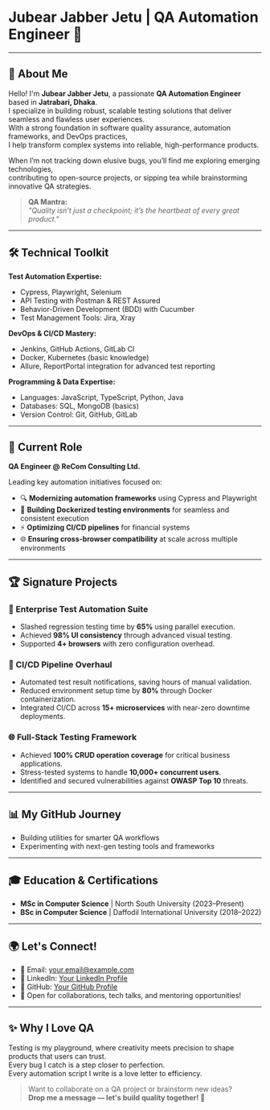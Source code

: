 # Jubear Jabber Jetu | QA Automation Engineer 🚀

---

## 👋 About Me

Hello! I'm **Jubear Jabber Jetu**, a passionate **QA Automation Engineer** based in **Jatrabari, Dhaka**.  
I specialize in building robust, scalable testing solutions that deliver seamless and flawless user experiences.  
With a strong foundation in software quality assurance, automation frameworks, and DevOps practices,  
I help transform complex systems into reliable, high-performance products.

When I’m not tracking down elusive bugs, you’ll find me exploring emerging technologies,  
contributing to open-source projects, or sipping tea while brainstorming innovative QA strategies.

> **QA Mantra:**  
> *"Quality isn’t just a checkpoint; it’s the heartbeat of every great product."*

---

## 🛠️ Technical Toolkit

**Test Automation Expertise:**  
- Cypress, Playwright, Selenium  
- API Testing with Postman & REST Assured  
- Behavior-Driven Development (BDD) with Cucumber  
- Test Management Tools: Jira, Xray

**DevOps & CI/CD Mastery:**  
- Jenkins, GitHub Actions, GitLab CI  
- Docker, Kubernetes (basic knowledge)  
- Allure, ReportPortal integration for advanced test reporting

**Programming & Data Expertise:**  
- Languages: JavaScript, TypeScript, Python, Java  
- Databases: SQL, MongoDB (basics)  
- Version Control: Git, GitHub, GitLab

---

## 💼 Current Role

**QA Engineer @ ReCom Consulting Ltd.**

Leading key automation initiatives focused on:
- 🔍 **Modernizing automation frameworks** using Cypress and Playwright
- 🐳 **Building Dockerized testing environments** for seamless and consistent execution
- ⚡ **Optimizing CI/CD pipelines** for financial systems
- 🌐 **Ensuring cross-browser compatibility** at scale across multiple environments

---

## 🏆 Signature Projects

### 🧩 Enterprise Test Automation Suite
- Slashed regression testing time by **65%** using parallel execution.
- Achieved **98% UI consistency** through advanced visual testing.
- Supported **4+ browsers** with zero configuration overhead.

### 🚀 CI/CD Pipeline Overhaul
- Automated test result notifications, saving hours of manual validation.
- Reduced environment setup time by **80%** through Docker containerization.
- Integrated CI/CD across **15+ microservices** with near-zero downtime deployments.

### 🌐 Full-Stack Testing Framework
- Achieved **100% CRUD operation coverage** for critical business applications.
- Stress-tested systems to handle **10,000+ concurrent users**.
- Identified and secured vulnerabilities against **OWASP Top 10** threats.

---

## 📊 My GitHub Journey

- Building utilities for smarter QA workflows
- Experimenting with next-gen testing tools and frameworks

---

## 🎓 Education & Certifications

- **MSc in Computer Science** | North South University (2023–Present)
- **BSc in Computer Science** | Daffodil International University (2018–2022)

---

## 🌍 Let's Connect!

- 📧 Email: [your.email@example.com](mailto:your.email@example.com)
- 💼 LinkedIn: [Your LinkedIn Profile](#)
- 🧩 GitHub: [Your GitHub Profile](#)
- 📢 Open for collaborations, tech talks, and mentoring opportunities!

---

## ✨ Why I Love QA

Testing is my playground, where creativity meets precision to shape products that users can trust.  
Every bug I catch is a step closer to perfection.  
Every automation script I write is a love letter to efficiency.  

> Want to collaborate on a QA project or brainstorm new ideas?  
> **Drop me a message — let's build quality together! 🚀**

